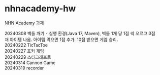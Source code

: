 # nhnacademy-hw
NHN Academy 과제

20240308 벽돌 깨기 - 실행 환경(Java 17, Maven), 벽돌 1개 당 1점 씩 오르고 3점 때 아이템 나옴. 아이템 먹으면 1점 추가. 10점 받으면 게임 승리.
<br/>
20240222 TicTacToe
<br/>
20240227 포커 게임
<br/>
20240229 스타크래프트
<br/>
20240314 Cannon Game
<br/>
20240319 recorder
<br/>
